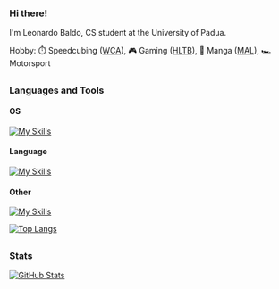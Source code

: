 ### Hi there!
I'm Leonardo Baldo, CS student at the University of Padua.

Hobby: ⏱️ Speedcubing ([WCA](https://www.worldcubeassociation.org/persons/2022BALD01)), 🎮 Gaming ([HLTB](https://howlongtobeat.com/user/Gautama)), 📗 Manga ([MAL](https://myanimelist.net/profile/G4utama)), 🏎️ Motorsport

##
### Languages and Tools
#### OS
[![My Skills](https://skillicons.dev/icons?i=windows,linux,ubuntu)](https://github.com/G4utama)
#### Language
[![My Skills](https://skillicons.dev/icons?i=c,cpp,css,html,java,js,php,py)](https://github.com/G4utama)
#### Other
[![My Skills](https://skillicons.dev/icons?i=bash,git,latex,matlab,md,postgres,qt,vscode)](https://github.com/G4utama)

<!-- [![LeetCode](https://img.shields.io/badge/LeetCode-000000?style=for-the-badge&logo=LeetCode&logoColor=#d16c06)](https://leetcode.com/G4utama)
[![LinkedIn](https://img.shields.io/badge/linkedin-%230077B5.svg?style=for-the-badge&logo=linkedin&logoColor=white)](https://www.linkedin.com/in/leonardo-baldo-6a79652bb) -->

[![Top Langs](https://github-readme-stats.vercel.app/api/top-langs/?username=G4utama&layout=compact&theme=transparent&langs_count=8)](https://github.com/G4utama)

##
### Stats
[![GitHub Stats](https://github-readme-stats.vercel.app/api?username=G4utama&show_icons=true&count_private=true&theme=transparent&rank_icon=github)](https://github.com/G4utama)

